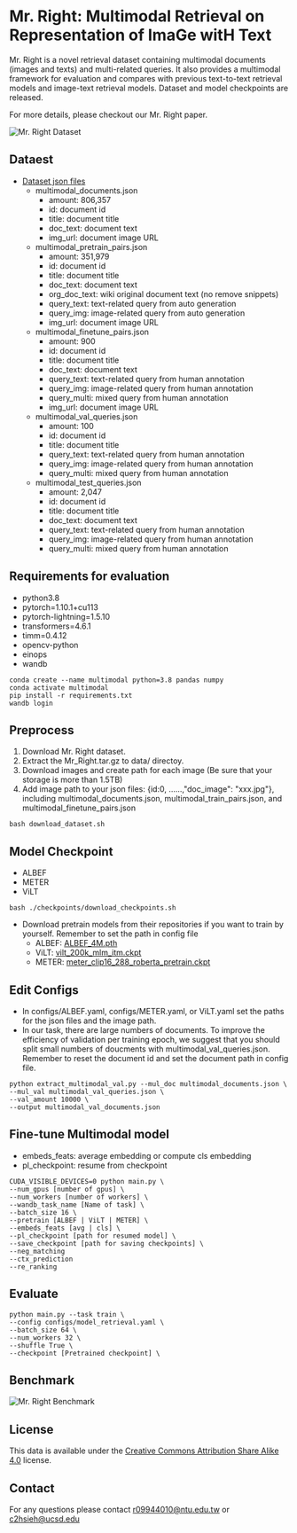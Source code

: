 # Mr. Right: Multimodal Retrieval on Representation of ImaGe witH Text
Mr. Right is a novel retrieval dataset containing multimodal documents (images and texts) and multi-related queries. It also provides a multimodal framework for evaluation and compares with previous text-to-text retrieval models and image-text retrieval models. Dataset and model checkpoints are released.

For more details, please checkout our Mr. Right paper.

![Mr. Right Dataset](https://github.com/hsiehjackson/Mr.Right/blob/main/Mr_Right_framework.png?raw=true)

## Dataest
* <a href="https://www.dropbox.com/s/jky5dvkn6nar8mc/Mr_Right.tar.gz?dl=1"> Dataset json files</a>
    * multimodal_documents.json
        * amount: 806,357
        * id: document id
        * title: document title
        * doc_text: document text
        * img_url: document image URL
    * multimodal_pretrain_pairs.json
        * amount: 351,979
        * id: document id
        * title: document title
        * doc_text: document text
        * org_doc_text: wiki original document text (no remove snippets)
        * query_text: text-related query from auto generation
        * query_img: image-related query from auto generation
        * img_url: document image URL
    * multimodal_finetune_pairs.json
        * amount: 900
        * id: document id
        * title: document title
        * doc_text: document text
        * query_text: text-related query from human annotation
        * query_img: image-related query from human annotation
        * query_multi: mixed query from human annotation
        * img_url: document image URL
    * multimodal_val_queries.json
        * amount: 100
        * id: document id
        * title: document title
        * query_text: text-related query from human annotation
        * query_img: image-related query from human annotation
        * query_multi: mixed query from human annotation
    * multimodal_test_queries.json
        * amount: 2,047
        * id: document id
        * title: document title
        * doc_text: document text
        * query_text: text-related query from human annotation
        * query_img: image-related query from human annotation
        * query_multi: mixed query from human annotation
## Requirements for evaluation
* python3.8
* pytorch=1.10.1+cu113
* pytorch-lightning=1.5.10
* transformers=4.6.1
* timm=0.4.12
* opencv-python
* einops
* wandb
```bash=
conda create --name multimodal python=3.8 pandas numpy 
conda activate multimodal
pip install -r requirements.txt
wandb login
```

## Preprocess
1. Download Mr. Right dataset.
2. Extract the Mr_Right.tar.gz to data/ directoy.
3. Download images and create path for each image (Be sure that your storage is more than 1.5TB)
4. Add image path to your json files: {id:0, ......,"doc_image": "xxx.jpg"}, including multimodal_documents.json, multimodal_train_pairs.json, and multimodal_finetune_pairs.json
```bash=
bash download_dataset.sh
```

## Model Checkpoint
* ALBEF
* METER
* ViLT
```bash=
bash ./checkpoints/download_checkpoints.sh
```
* Download pretrain models from their repositories if you want to train by yourself. Remember to set the path in config file
    * ALBEF: <a href="https://github.com/salesforce/ALBEF"> ALBEF_4M.pth</a>
    * ViLT: <a href="https://github.com/dandelin/ViLT"> vilt_200k_mlm_itm.ckpt</a>
    * METER: <a href="https://github.com/zdou0830/METER"> meter_clip16_288_roberta_pretrain.ckpt</a>

## Edit Configs
* In configs/ALBEF.yaml, configs/METER.yaml, or ViLT.yaml set the paths for the json files and the image path.
* In our task, there are large numbers of documents. To improve the efficiency of validation per training epoch, we suggest that you should split small numbers of doucments with multimodal_val_queries.json. Remember to reset the document id and set the document path in config file.
```bash=
python extract_multimodal_val.py --mul_doc multimodal_documents.json \
--mul_val multimodal_val_queries.json \ 
--val_amount 10000 \ 
--output multimodal_val_documents.json
```

## Fine-tune Multimodal model
* embeds_feats: average embedding or compute cls embedding
* pl_checkpoint: resume from checkpoint

```bash=
CUDA_VISIBLE_DEVICES=0 python main.py \
--num_gpus [number of gpus] \
--num_workers [number of workers] \
--wandb_task_name [Name of task] \
--batch_size 16 \ 
--pretrain [ALBEF | ViLT | METER] \ 
--embeds_feats [avg | cls] \ 
--pl_checkpoint [path for resumed model] \
--save_checkpoint [path for saving checkpoints] \
--neg_matching
--ctx_prediction
--re_ranking
```
## Evaluate 
```bash=
python main.py --task train \
--config configs/model_retrieval.yaml \
--batch_size 64 \ 
--num_workers 32 \ 
--shuffle True \ 
--checkpoint [Pretrained checkpoint] \
```

## Benchmark
![Mr. Right Benchmark](https://github.com/hsiehjackson/Mr.Right/blob/main/benchmark.png?raw=true)



## License
This data is available under the [Creative Commons Attribution Share Alike 4.0](LICENSE) license.

## Contact
For any questions please contact r09944010@ntu.edu.tw or c2hsieh@ucsd.edu 